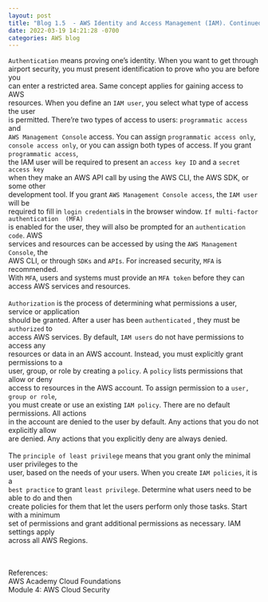 ```yaml
---
layout: post
title: "Blog 1.5  - AWS Identity and Access Management (IAM). Continued "
date: 2022-03-19 14:21:28 -0700
categories: AWS blog
---
```

`Authentication` means proving one’s identity. When you want to get through <br>
airport security, you must present identification to prove who you are before you <br>
can enter a restricted area. Same concept applies for gaining access to AWS <br>
resources. When you define an `IAM user`, you select what type of access the user <br>
 is permitted. There’re two types of access to users: `programmatic access` and <br> `AWS
Management Console` access. You can assign `programmatic access only`, <br> `console access only`, or you can assign both types of access. If you grant `programmatic access`,<br> the IAM user will be required to present an `access key ID` and a `secret access key` <br> when they make an AWS API call by using the AWS CLI, the AWS SDK, or some other <br> development tool. If you grant `AWS Management Console access`, the `IAM user` will be <br>
required to fill in `login credential`s in the browser window. `If multi-factor authentication 
(MFA) ` <br> is enabled for the user, they will also be prompted for an `authentication code`. AWS <br> services and resources can be accessed by using the `AWS Management Console`, the <br> AWS CLI, or through `SDKs` and `APIs`. For increased security, `MFA` is recommended. <br> With `MFA`, users and systems must provide an `MFA token` before they can access AWS services and resources. <br><br>
`Authorization` is the process of determining what permissions a user, service or application <br> should be granted. After a user has been `authenticated` , they must be `authorized` to <br> access AWS services. By default, `IAM users` do not have permissions to access any <br> resources or data in an AWS account. Instead, you must explicitly grant permissions to a <br> user, group, or role by creating a `policy`. A `policy` lists permissions that allow or deny <br> access to resources in the AWS account. To assign permission to a `user, group or role`, <br> you must create or use an existing `IAM policy`. There are no default permissions. All actions <br> in the account are denied to the user by default. Any actions that you do not explicitly allow <br> are denied. Any actions that you explicitly deny are always denied. <br><br>
The `principle of least privilege` means that you grant only the minimal user privileges to the <br> user, based on the needs of your users. When you create `IAM policies`, it is a <br> `best practice` to grant `least privilege`. Determine what users need to be able to do and then <br> create policies for them that let the users perform only those tasks. Start with a minimum <br> set of permissions and grant additional permissions as necessary. IAM settings apply <br> across all AWS Regions.


<br><br>
References: <br>
AWS Academy Cloud Foundations <br>
Module 4: AWS Cloud Security <br>

